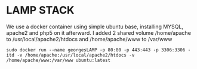 # LAMP STACK

We use a docker container using simple ubuntu base, installing MYSQL, apache2 and php5 on it afterward.
I added 2 shared volume /home/apache to /usr/local/apache2/htdocs and /home/apache/www to /var/www

`sudo docker run --name georgesLAMP -p 80:80 -p 443:443 -p 3306:3306 -itd -v /home/apache:/usr/local/apache2/htdocs -v /home/apache/www:/var/www ubuntu:latest`